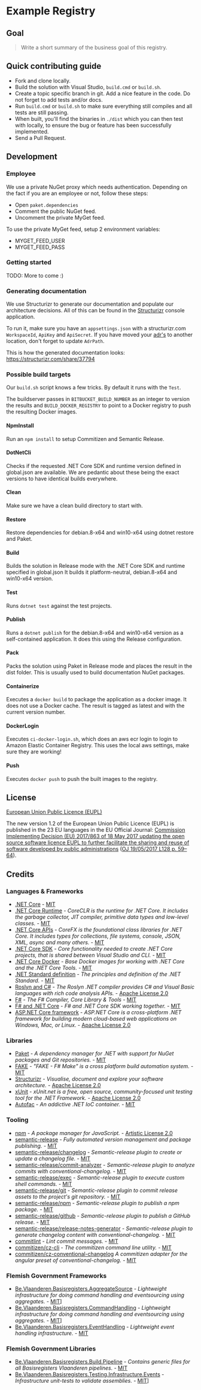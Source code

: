 # Example Registry

## Goal

> Write a short summary of the business goal of this registry.

## Quick contributing guide

* Fork and clone locally.
* Build the solution with Visual Studio, `build.cmd` or `build.sh`.
* Create a topic specific branch in git. Add a nice feature in the code. Do not forget to add tests and/or docs.
* Run `build.cmd` or `build.sh` to make sure everything still compiles and all tests are still passing.
* When built, you'll find the binaries in `./dist` which you can then test with locally, to ensure the bug or feature has been successfully implemented.
* Send a Pull Request.

## Development

### Employee

We use a private NuGet proxy which needs authentication. Depending on the fact if you are an employee or not, follow these steps:

* Open `paket.dependencies`
* Comment the public NuGet feed.
* Uncomment the private MyGet feed.

To use the private MyGet feed, setup 2 environment variables:

* MYGET_FEED_USER
* MYGET_FEED_PASS

### Getting started

TODO: More to come :)

### Generating documentation

We use Structurizr to generate our documentation and populate our architecture decisions. All of this can be found in the [Structurizr](https://github.com/Informatievlaanderen/example-registry/tree/master/docs/ExampleRegistry.Structurizr) console application.

To run it, make sure you have an `appsettings.json` with a structurizr.com `WorkspaceId`, `ApiKey` and `ApiSecret`. If you have moved your [adr's](https://github.com/Informatievlaanderen/example-registry/tree/master/docs/adr) to another location, don't forget to update `AdrPath`.

This is how the generated documentation looks: https://structurizr.com/share/37794

### Possible build targets

Our `build.sh` script knows a few tricks. By default it runs with the `Test`.

The buildserver passes in `BITBUCKET_BUILD_NUMBER` as an integer to version the results and `BUILD_DOCKER_REGISTRY` to point to a Docker registry to push the resulting Docker images.

#### NpmInstall

Run an `npm install` to setup Commitizen and Semantic Release.

#### DotNetCli

Checks if the requested .NET Core SDK and runtime version defined in global.json are available.
We are pedantic about these being the exact versions to have identical builds everywhere.

#### Clean

Make sure we have a clean build directory to start with.

#### Restore

Restore dependencies for debian.8-x64 and win10-x64 using dotnet restore and Paket.

#### Build

Builds the solution in Release mode with the .NET Core SDK and runtime specified in global.json
It builds it platform-neutral, debian.8-x64 and win10-x64 version.

#### Test

Runs `dotnet test` against the test projects.

#### Publish

Runs a `dotnet publish` for the debian.8-x64 and win10-x64 version as a self-contained application.
It does this using the Release configuration.

#### Pack

Packs the solution using Paket in Release mode and places the result in the dist folder.
This is usually used to build documentation NuGet packages.

#### Containerize

Executes a `docker build` to package the application as a docker image. It does not use a Docker cache.
The result is tagged as latest and with the current version number.

#### DockerLogin

Executes `ci-docker-login.sh`, which does an aws ecr login to login to Amazon Elastic Container Registry.
This uses the local aws settings, make sure they are working!

#### Push

Executes `docker push` to push the built images to the registry.

## License

[European Union Public Licence (EUPL)](https://joinup.ec.europa.eu/news/understanding-eupl-v12)

The new version 1.2 of the European Union Public Licence (EUPL) is published in the 23 EU languages in the EU Official Journal: [Commission Implementing Decision (EU) 2017/863 of 18 May 2017 updating the open source software licence EUPL to further facilitate the sharing and reuse of software developed by public administrations](https://eur-lex.europa.eu/legal-content/EN/TXT/?uri=uriserv:OJ.L_.2017.128.01.0059.01.ENG&toc=OJ:L:2017:128:FULL) ([OJ 19/05/2017 L128 p. 59–64](https://eur-lex.europa.eu/legal-content/EN/TXT/?uri=uriserv:OJ.L_.2017.128.01.0059.01.ENG&toc=OJ:L:2017:128:FULL)).

## Credits

### Languages & Frameworks

* [.NET Core](https://github.com/Microsoft/dotnet/blob/master/LICENSE) - [MIT](https://choosealicense.com/licenses/mit/)
* [.NET Core Runtime](https://github.com/dotnet/coreclr/blob/master/LICENSE.TXT) - _CoreCLR is the runtime for .NET Core. It includes the garbage collector, JIT compiler, primitive data types and low-level classes._ - [MIT](https://choosealicense.com/licenses/mit/)
* [.NET Core APIs](https://github.com/dotnet/corefx/blob/master/LICENSE.TXT) - _CoreFX is the foundational class libraries for .NET Core. It includes types for collections, file systems, console, JSON, XML, async and many others._ - [MIT](https://choosealicense.com/licenses/mit/)
* [.NET Core SDK](https://github.com/dotnet/sdk/blob/master/LICENSE.TXT) - _Core functionality needed to create .NET Core projects, that is shared between Visual Studio and CLI._ - [MIT](https://choosealicense.com/licenses/mit/)
* [.NET Core Docker](https://github.com/dotnet/dotnet-docker/blob/master/LICENSE) - _Base Docker images for working with .NET Core and the .NET Core Tools._ - [MIT](https://choosealicense.com/licenses/mit/)
* [.NET Standard definition](https://github.com/dotnet/standard/blob/master/LICENSE.TXT) - _The principles and definition of the .NET Standard._ - [MIT](https://choosealicense.com/licenses/mit/)
* [Roslyn and C#](https://github.com/dotnet/roslyn/blob/master/License.txt) - _The Roslyn .NET compiler provides C# and Visual Basic languages with rich code analysis APIs._ - [Apache License 2.0](https://choosealicense.com/licenses/apache-2.0/)
* [F#](https://github.com/fsharp/fsharp/blob/master/LICENSE) - _The F# Compiler, Core Library & Tools_ - [MIT](https://choosealicense.com/licenses/mit/)
* [F# and .NET Core](https://github.com/dotnet/netcorecli-fsc/blob/master/LICENSE) - _F# and .NET Core SDK working together._ - [MIT](https://choosealicense.com/licenses/mit/)
* [ASP.NET Core framework](https://github.com/aspnet/AspNetCore/blob/master/LICENSE.txt) - _ASP.NET Core is a cross-platform .NET framework for building modern cloud-based web applications on Windows, Mac, or Linux._ - [Apache License 2.0](https://choosealicense.com/licenses/apache-2.0/)

### Libraries

* [Paket](https://fsprojects.github.io/Paket/license.html) - _A dependency manager for .NET with support for NuGet packages and Git repositories._ - [MIT](https://choosealicense.com/licenses/mit/)
* [FAKE](https://github.com/fsharp/FAKE/blob/release/next/License.txt) - _"FAKE - F# Make" is a cross platform build automation system._ - [MIT](https://choosealicense.com/licenses/mit/)
* [Structurizr](https://github.com/structurizr/dotnet/blob/master/LICENSE) - _Visualise, document and explore your software architecture._ - [Apache License 2.0](https://choosealicense.com/licenses/apache-2.0/)
* [xUnit](https://github.com/xunit/xunit/blob/master/license.txt) - _xUnit.net is a free, open source, community-focused unit testing tool for the .NET Framework._ - [Apache License 2.0](https://choosealicense.com/licenses/apache-2.0/)
* [Autofac](https://github.com/autofac/Autofac/blob/develop/LICENSE) - _An addictive .NET IoC container._ - [MIT](https://choosealicense.com/licenses/mit/)

### Tooling

* [npm](https://github.com/npm/cli/blob/latest/LICENSE) - _A package manager for JavaScript._ - [Artistic License 2.0](https://choosealicense.com/licenses/artistic-2.0/)
* [semantic-release](https://github.com/semantic-release/semantic-release/blob/master/LICENSE) - _Fully automated version management and package publishing._ - [MIT](https://choosealicense.com/licenses/mit/)
* [semantic-release/changelog](https://github.com/semantic-release/changelog/blob/master/LICENSE) - _Semantic-release plugin to create or update a changelog file._ - [MIT](https://choosealicense.com/licenses/mit/)
* [semantic-release/commit-analyzer](https://github.com/semantic-release/commit-analyzer/blob/master/LICENSE) - _Semantic-release plugin to analyze commits with conventional-changelog._ - [MIT](https://choosealicense.com/licenses/mit/)
* [semantic-release/exec](https://github.com/semantic-release/exec/blob/master/LICENSE) - _Semantic-release plugin to execute custom shell commands._ - [MIT](https://choosealicense.com/licenses/mit/)
* [semantic-release/git](https://github.com/semantic-release/git/blob/master/LICENSE) - _Semantic-release plugin to commit release assets to the project's git repository._ - [MIT](https://choosealicense.com/licenses/mit/)
* [semantic-release/npm](https://github.com/semantic-release/npm/blob/master/LICENSE) - _Semantic-release plugin to publish a npm package._ - [MIT](https://choosealicense.com/licenses/mit/)
* [semantic-release/github](https://github.com/semantic-release/github/blob/master/LICENSE) - _Semantic-release plugin to publish a GitHub release._ - [MIT](https://choosealicense.com/licenses/mit/)
* [semantic-release/release-notes-generator](https://github.com/semantic-release/release-notes-generator/blob/master/LICENSE) - _Semantic-release plugin to generate changelog content with conventional-changelog._ - [MIT](https://choosealicense.com/licenses/mit/)
* [commitlint](https://github.com/marionebl/commitlint/blob/master/license.md) - _Lint commit messages._ - [MIT](https://choosealicense.com/licenses/mit/)
* [commitizen/cz-cli](https://github.com/commitizen/cz-cli/blob/master/LICENSE) - _The commitizen command line utility._ - [MIT](https://choosealicense.com/licenses/mit/)
* [commitizen/cz-conventional-changelog](https://github.com/commitizen/cz-conventional-changelog/blob/master/LICENSE) _A commitizen adapter for the angular preset of conventional-changelog._ - [MIT](https://choosealicense.com/licenses/mit/)

### Flemish Government Frameworks

* [Be.Vlaanderen.Basisregisters.AggregateSource](https://github.com/informatievlaanderen/command-handling/blob/master/LICENSE) - _Lightweight infrastructure for doing command handling and eventsourcing using aggregates._ - [MIT](https://choosealicense.com/licenses/mit/)]
* [Be.Vlaanderen.Basisregisters.CommandHandling](https://github.com/informatievlaanderen/command-handling/blob/master/LICENSE) - _Lightweight infrastructure for doing command handling and eventsourcing using aggregates._ - [MIT](https://choosealicense.com/licenses/mit/)]
* [Be.Vlaanderen.Basisregisters.EventHandling](https://github.com/Informatievlaanderen/event-handling/blob/master/LICENSE) - _Lightweight event handling infrastructure._ - [MIT](https://choosealicense.com/licenses/mit/)

### Flemish Government Libraries

* [Be.Vlaanderen.Basisregisters.Build.Pipeline](https://github.com/informatievlaanderen/build-pipeline/blob/master/LICENSE) - _Contains generic files for all Basisregisters Vlaanderen pipelines._ - [MIT](https://choosealicense.com/licenses/mit/)
* [Be.Vlaanderen.Basisregisters.Testing.Infrastructure.Events](https://github.com/informatievlaanderen/infrastructure-tests/blob/master/LICENSE) - _Infrastructure unit-tests to validate assemblies._ - [MIT](https://choosealicense.com/licenses/mit/)]
